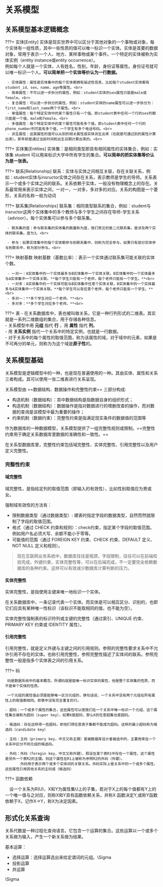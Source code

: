 
# 关系模型


## 关系模型基本逻辑概念

???+ 实体[Entity]
     实体是现实世界中可以区分于其他对象的一个事物或对象，每个实体有一组性质，其中一些性质的值可以唯一标识一个实体。实体是首要的数据对象，常用于表示一个人、地方、某样事物或某个事件。一个特定的实体被称为实体实例（entity instance或entity occurrence）。<br>
     例如每个人就是一个实体，人有姓名，性别，年龄，身份证等属性。身份证号就可以唯一标识一个人。**可以简单把一个实体等价认为一行数据。** <br>
     
     - 实体属性：属性是实体集中的每个实体都拥有描述性信息，比如每个student实体都有 student_id，sex，name，age等属性。<br>
     - 简单属性：不可以进一步拆分的属性，例如：student实体的sex属性只能是male或female。<br>
     - 复合属性：可以进一步拆分的属性，例如：student实体的name属性可以进一步拆分为：first_name和last_name两个子属性。<br>
     - 单值属性：每个特定实体中的某个属性只有一个值。即student表中任何一个行的sex列都只能是一个值，male和female。<br>
     - 多值属性：每个特定实体中的某个属性可能有多个值。即student表中任何一个行的phone_number列可能有多个值，一个学生有多个电话号码。<br>
     - 派生属性：这类属性的值可以从别的相关属性或实体派生出来（也就是可通过别的属性计算出来）。即年龄是通过当前时间和出生日期计算出来的。<br>

???+ 实体集[Entities]
     实体集：是相同类型即具有相同属性的实体集合，例如：实体集 student 可以用来标识大学中所有学生的集合。**可以简单的把实体集等价认为是一张表。**


???+ 联系[Relationship]
     联系：实体与实体之间相互关联，存在关联关系，例如：student实体与insructor实体之间存在关系，表示教师是学生的导师。关系表示一个或多个实体之间的联系。关系依赖于实体，一般没有物理概念上的存在。关系最常用来表示实体之间，一对一，一对多，多对多的对应。关系的构图是一个菱形，关系的名称一般为动词<br>

???+ 联系集[Relationships]
     联系集：相同类型联系的集合，例如：student与insructor这两个实体集中的多个教师与多个学生之间存在导师-学生关系（advisor）。每个实体集可以参与多个联系集。<br>

     - 联系集的度：参与联系集的实体集的数量称为度，我们常见的是二元联系集，是涉及两个实体的联系集。度为3。<br>

     - 参与：如果实体集中的每个实体都参与到联系集中，则称为完全参与，如果只有部分实体参与到联系中，称为部分参与。<br>


???+ 映射基数
     映射基数（基数比率）：表示一个实体通过联系集可能关联的实体个数。<br>

     - 一对一：A实体集中的一个实体最多与B实体集中一个实体关联，B实体集中的一个实体最多与A实体集中一个实体关联。**每个学生只能有一个老师，每个老师只能有一个学生。**<br>
     - 一对多：A实体集中的一个实体可能与B实体集中任意个实体关联，B实体集中的一个实体最多与A实体集中一个实体关联。**每个学生可以有任意个老师，每个老师只能有一个学生。**<br>
     - 多对一：**多个学生对应一个老师。**<br>
     - 多对多：**多个学生对应多个老师。**<br>



???+ 表
     - 在关系数据库中，表也被叫做关系，它是一种行列形式的二维表。其实就是一系列二维数组的集合，用于存储各种信息。<br>
     - 关系模型中用 **元组** 指代 **行** ，用 **属性** 指代 **列**。<br>
     - 用 **关系实例** 指代一个关系中的特定实例，也就是一行数据。<br>
     - 对于关系中的每个属性的取值范围，称为该属性的域，对于域中的元素，如果是不可再分的单元，则称为为这个域是**原子性**的。<br>



## 关系模型基础

关系模型是逻辑模型中的一种，也是现在普遍使用的一种。其由实体、属性和关系三者构成。其可以使用一张二维表进行关系呈现。

关系模型由 ==数据结构、数据操作和完整性约束== 三部分构成:

- 构造机制（数据结构）：其中数据结构是指数据自身的组织形式；
- 构造机制（数据结构）：数据操作是指对数据进行的增删改查的操作，而对数据的查询是该模型中最为重要的操作；
- 约束机制（数据约束）：完整性约束是指满足现实条件的数据值的范围等


作为数据库的一种数据模型，关系模型提供了一组完整性规则或限制。==完整性约束用于确定关系数据库里数据的准确性和一致性。==

在关系型数据库里，完整性约束包括域完整性、实体完整性、引用完整性以及用户定义完整性。


### 完整性约束

#### 域完整性

域完整性，是指给定列的取值范围（即输入的有效性），比如性别取值应为男或女。<br>

强制域有效性的方法有：

- 限制数据类型（通过数据类型）: 建表时指定字段的数据类型，自然而然就限制了字段的取值范围。<br>
- 格式（通过 CHECK 约束和规则）：check约束，指定某个字段的取值范围。例如用户名必须大写、余额不能小于零等。<br>
- 可能值的范围（通过 FOREIGN KEY 约束、CHECK 约束、DEFAULT 定义、NOT NULL 定义和规则）。<br>


> 现在互联网业务系统中，数据库往往是瓶颈，字段限制，往往可以在前端校验完成，外键约束，实体完整性等，可以在后端完成，不一定要完全依赖数据库的各种约束。这样可以有效减少数据库计算判断的压力。


#### 实体完整性

实体完整性，是指使用主键来唯一地标识一个实体。

在关系数据库中，一条记录代表一个实体。而实体是可以相互区分、识别的，也即它们应具有某种唯一性标识（该标识不能取相同的值，也不能为空）。<br>

实体完整性强制表的标识符列或主键的完整性（通过索引、UNIQUE 约束、PRIMARY KEY 约束或 IDENTITY 属性）。<br>


#### 引用完整性

引用完整性，就是定义外键与主键之间的引用规则。参照的完整性要求关系中不允许引用不存在的实体。也称引用完整性，参照完整性描述了实体间的联系。参照完整性一般是指多个实体表之间的引用关系。





???+ 码

     码是数据系统中的基本概念。所谓码就是能唯一标识实体的属性，他是整个实体集的性质，而不是单个实体的性质。

     一个元组的属性值必须是能够唯一区分元组的，换句话说，一个关系中没有两个元组在所有属性上的取值都相同。即表中没有完全重复的行。

    - 超码：一个或多个属性的集合，这些属性可以使我们在一个关系中唯一标识一个元组，这个属性集合被称为超码（super key），如果K是超码，那么K的任意超集也是超码。

    - 候选码：存在这样得一些超码，即他们得任意真子集都不能成为超码。这样的最小超码称为候选码（candidate key）

    - 主码：主码（primary key，中文又称主键）是被数据库设计者被选中的，主要用来在一个关系中区分不同元组的候选码。

    - 外码：外码（foregin key，中文又称外键），假设在某个表R1中存在一个属性，这个属性是另外一个表R2的主键。则这个属性在R1上被称为参照R2的外码（外键）。
           外码用于表示两个或多个实体间的关联关系。外码实际上是关系中的一个或多个属性，这些属性引用其他关系的主码或（候选码）




???+ 函数依赖

   　设一个关系为R(U)，X和Y为属性集U上的子集，若对于X上的每个值都有Y上的一个唯一值与之对应，则称X和Y具有函数依赖关系，并称X 函数决定Y,或称Y函数依赖于X，记作X→Y，称X为决定因素。










## 形式化关系查询

关系代数是一种过程化查询语言。它包含一个运算的集合。这些运算以一个或多个关系做为输入，产生一个新关系做为结果。


基本运算：

- 选择运算：选择运算选出来给定谓词的元组。\Sigma
- 投影运算
- 并运算




\Sigma

